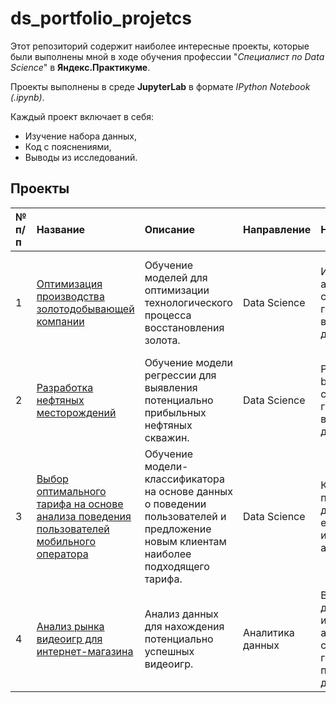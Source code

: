 # ds_portfolio_projetcs
Этот репозиторий содержит наиболее интересные проекты, которые были выполнены мной в ходе обучения профессии "*Специалист по Data Science*" в **Яндекс.Практикуме**.

Проекты выполнены в среде **JupyterLab** в формате *IPython Notebook (.ipynb)*.

Каждый проект включает в себя:
- Изучение набора данных,
- Код с пояснениями,
- Выводы из исследований.

## Проекты

|№ п/п|Название|Описание|Направление|Навыки|Используемые библиотеки| 
|:----|:-------|:-------|:----------|:-----|:----------------------|
|1| [Оптимизация производства золотодобывающей компании](https://github.com/BcVlad/ds_portfolio_projects/tree/main/Оптимизация%20производства%20золотодобывающей%20компании) | Обучение моделей для оптимизации технологического процесса восстановления золота. |Data Science| Исследовательский анализ, проверка статистических гипотез, визуализация данных, регрессия | *pandas, NumPy, matplotlib, Seaborn, SciPy, scikit-learn, CatBoost, LightGBM, XGBoost* |
|2|[Разработка нефтяных месторождений](https://github.com/BcVlad/ds_portfolio_projects/tree/main/Разработка%20нефтяных%20месторождений)| Обучение модели регрессии для выявления потенциально прибыльных нефтяных скважин. |Data Science| Регрессия, bootstrap, проверка статистических гипотез, визуализация данных | *pandas, NumPy, scikit-learn, matplotlib, Seaborn, SciPy* |
|3| [Выбор оптимального тарифа на основе анализа поведения пользователей мобильного оператора](https://github.com/BcVlad/ds_portfolio_projects/tree/main/Выбор%20оптимального%20тарифа%20на%20основе%20анализа%20поведения%20пользователей%20мобильного%20оператора) | Обучение модели-классификатора на основе данных о поведении пользователей и предложение новым клиентам наиболее подходящего тарифа. |Data Science| Классификация, предобработка данных, feature engineering, исследовательский анализ | *pandas, NumPy, scikit-learn, matplotlib* |
|4| [Анализ рынка видеоигр для интернет-магазина](https://github.com/BcVlad/ds_portfolio_projects/tree/main/Анализ%20рынка%20видеоигр%20для%20интернет-магазина) | Анализ данных для нахождения потенциально успешных видеоигр. |Аналитика данных| Визуализация данных, исследовательский анализ, проверка статистических гипотез, предобработка данных | *pandas, NumPy, matplotlib, Seaborn, SciPy* |
